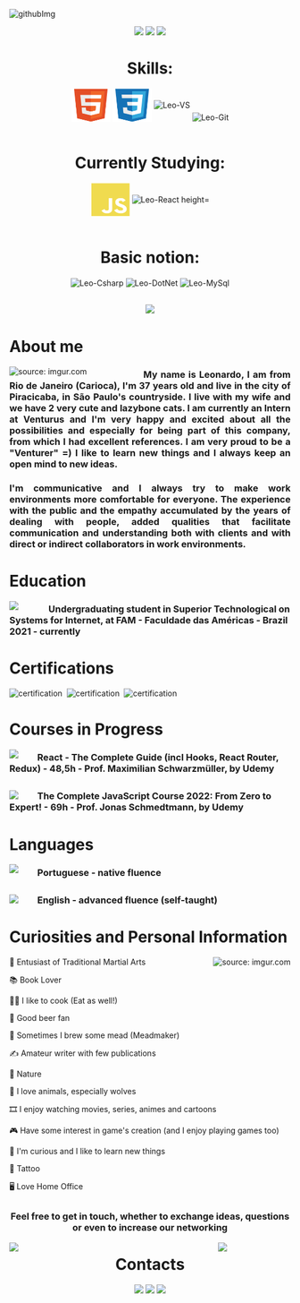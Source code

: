 
![githubImg](https://user-images.githubusercontent.com/82122343/184031939-10a0f20d-1e03-4753-b994-e70a56975756.jpg)

<div align="center">
  <img height="135em" src="https://github-readme-stats.vercel.app/api?username=Leonardodognani&show_icons=true&theme=react&include_all_commits=true&count_private=true"/>
  <img width="135" src="https://i.pinimg.com/originals/85/6b/48/856b487f0161a19bd74c36c27918b383.gif">
  <img height="135em" src="https://github-readme-stats.vercel.app/api/top-langs/?username=Leonardodognani&layout=compact&langs_count=7&theme=react"/>
</div>
  
 
  <h1 align="center">Skills:</h1>
<div style="display: inline_block" align="center">
  <img align="center" alt="Leo-HTML" height="60" width="70" src="https://raw.githubusercontent.com/devicons/devicon/master/icons/html5/html5-original.svg">
  <img align="center" alt="Leo-CSS" height="60" width="70" src="https://raw.githubusercontent.com/devicons/devicon/master/icons/css3/css3-original.svg">
  <img align="center" alt="Leo-VS" height="60" width="70" src="https://cdn.jsdelivr.net/gh/devicons/devicon/icons/vscode/vscode-original.svg">
  <img align="center" valign="bottom" alt="Leo-Git" height="60" width="70" src="https://cdn.jsdelivr.net/gh/devicons/devicon/icons/git/git-original.svg">
 </div>
 <br>
 
 <h1 align="center">Currently Studying:</h1>
<div style="display: inline_block" align="center">
 <img align="center" alt="Leo-Js" height="60" width="70" src="https://raw.githubusercontent.com/devicons/devicon/master/icons/javascript/javascript-plain.svg">
 <img align="center" alt="Leo-React height="60" width="70" src="https://cdn.jsdelivr.net/gh/devicons/devicon/icons/react/react-original.svg">
</div>
<br>

 <h1 align="center">Basic notion:</h1>
<div style="display: inline_block" align="center">
 <img alt="Leo-Csharp" align="center" heigth=60" src="https://cdn.jsdelivr.net/gh/devicons/devicon/icons/csharp/csharp-original.svg" width="70"> 
 <img alt="Leo-DotNet" align="center" heigth=60" src="https://cdn.jsdelivr.net/gh/devicons/devicon/icons/dotnetcore/dotnetcore-original.svg" width="70"> 
 <img alt="Leo-MySql" align="center" heigth=60" src="https://cdn.jsdelivr.net/gh/devicons/devicon/icons/mysql/mysql-original.svg" width="70">
</div>

##

<div align="center">
  <img width="600" src="https://c.tenor.com/YgRC88yv2-wAAAAC/wolfs-wolf.gif">
</div>
  
  ##
 
 # About me
 
 <img align="left" width="240" src="https://i.imgur.com/YvX21PV.jpg" title="source: imgur.com" />
<div align="justify"><h3><p>My name is Leonardo, I am from Rio de Janeiro (Carioca), I'm 37 years old and live in the city of Piracicaba, in São Paulo's countryside.
I live with my wife and we have 2 very cute and lazybone cats. I am currently an Intern at Venturus and I'm very happy and excited about all the possibilities and especially for being part of this company, from which I had excellent references. I am very proud to be a "Venturer" =)
I like to learn new things and I always keep an open mind to new ideas.</p></h3></div>
<div align="justify"><h3><p>I'm communicative and I always try to make work environments more comfortable for everyone. 
The experience with the public and the empathy accumulated by the years of dealing with people, added qualities that facilitate communication and understanding both with clients and with direct or indirect collaborators in work environments.</p></h3></div>

  ##
 # Education
 <img width="70" align="left" src="https://aux.iconspalace.com/uploads/252716766816354179.png">
<h3>Undergraduating student in Superior Technological on Systems for Internet, at FAM - Faculdade das Américas - Brazil <br>2021 - currently</h3>

##

# Certifications
<div>
  <img width="250" src="https://i.imgur.com/fjUkQLh.jpg" title="certification" />&nbsp
  <img width="237" src="https://i.imgur.com/e5SbN3i.jpg" title="certification" />&nbsp
  <img width="237" src="https://i.imgur.com/coYNSQE.jpg" title="certification" />&nbsp
</div>

##

# Courses in Progress
<img align="left" width="50" src="https://cdn.icon-icons.com/icons2/3310/PNG/512/laptop_computer_books_study_pc_icon_209270.png"><h3>React - The Complete Guide (incl Hooks, React Router, Redux) - 48,5h - Prof. Maximilian Schwarzmüller, by Udemy</h3>

##

<img align="left" width="50" src="https://cdn.icon-icons.com/icons2/3310/PNG/512/laptop_computer_books_study_pc_icon_209270.png"><h3>The Complete JavaScript Course 2022: From Zero to Expert! - 69h - Prof. Jonas Schmedtmann, by Udemy</h3>
 
 ##
 
 # Languages
 <img width="50" align="left" src="https://cdn1.iconfinder.com/data/icons/unigrid-bluetone-culture/60/037_001_bubble_chat_language_global-512.png">
 <h3>Portuguese - native fluence</h3>
 
 ##
 
 <img width="50" align="left" src="https://cdn1.iconfinder.com/data/icons/unigrid-bluetone-culture/60/037_001_bubble_chat_language_global-512.png">
 <h3>English - advanced fluence (self-taught)</h3>
 
 ##
 
 <h1 align="left">Curiosities and Personal Information</h1>
 <img align="right" src="https://i.imgur.com/JoYwTPr.png" title="source: imgur.com" />
 <div align="left">
  <p>🥋 Entusiast of Traditional Martial Arts</p>
  <p>📚 Book Lover</p>
  <p>👨‍🍳 I like to cook (Eat as well!)</p>
  <p>🍺 Good beer fan</p> 
  <p>🍷 Sometimes I brew some mead (Meadmaker)</p>
  <p>✍️ Amateur writer with few publications</p>  
  <p>🌲 Nature</p>
  <p>🐺 I love animals, especially wolves</p>
  <p>🎞️ I enjoy watching movies, series, animes and cartoons</p> 
  <p>🎮 Have some interest in game's creation (and I enjoy playing games too)</p>
  <p>🧐 I'm curious and I like to learn new things</p>
  <p>👹 Tattoo</p>
  <p>🖥️ Love Home Office</p>
 </div>
 
 ##
 
<h3 align="center">Feel free to get in touch, whether to exchange ideas, questions or even to increase our networking</h3>
<img align="right" width="130" src="https://static.wikia.nocookie.net/narutooriginals/images/0/01/Wqd.png/revision/latest/scale-to-width-down/282?cb=20131230105027">
<img align="left" width="130" src="https://static.wikia.nocookie.net/narutooriginals/images/0/01/Wqd.png/revision/latest/scale-to-width-down/282?cb=20131230105027">

<h1 align="center">Contacts</h1>
<div align="center">
<a href="https://github.com/Leonardodognani"><img src="https://img.shields.io/badge/GitHub-100000?style=for-the-badge&logo=github&logoColor=white" width="100"></a>
<a href="https://www.linkedin.com/in/leonardodognani"><img src="https://img.shields.io/badge/LinkedIn-0077B5?style=for-the-badge&logo=linkedin&logoColor=white"></a>
<a href = "mailto:leonarddewar@outlook.com"><img src="https://img.shields.io/badge/Microsoft_Outlook-0078D4?style=for-the-badge&logo=microsoft-outlook&logoColor=white"></a>
</div>

